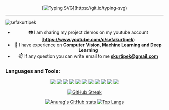 <div align="center">
  
[![Typing SVG](https://readme-typing-svg.herokuapp.com?color=03A062&vCenter=true&width=650&lines=Hi%2C+I'm+Sefa.+Computer+Vision+Machine+Learning+Engineer;No+pain!+No+gain!)](https://git.io/typing-svg)

---
<p align="left"> <img src="https://komarev.com/ghpvc/?username=niconielsen32&label=Profile%20views&color=0e75b6&style=flat-square" alt="sefakurtipek" /> </p>

- 📷 I am sharing my project demos on my youtube account [**https://www.youtube.com/c/sefakurtipek**)
- 💬 I have experience on **Computer Vision, Machine Learning and Deep Learning**
- 📫 If any question you can write email to me **skurtipek@gmail.com**
</p>

<h3 align="left">Languages and Tools:</h3>
<img src="https://img.shields.io/badge/Python-FFD43B?style=for-the-badge&logo=python&logoColor=darkgreen"/>
<img src="https://img.shields.io/badge/C%2B%2B-00599C?style=for-the-badge&logo=c%2B%2B&logoColor=white"/>
<img src="https://img.shields.io/badge/OpenCV-27338e?style=for-the-badge&logo=OpenCV&logoColor=white"/>
<img src="https://img.shields.io/badge/PyTorch-EE4C2C?style=for-the-badge&logo=PyTorch&logoColor=white"/>
<img src="https://img.shields.io/badge/TensorFlow-FF6F00?style=for-the-badge&logo=tensorflow&logoColor=white"/>
<img src="https://img.shields.io/badge/Numpy-777BB4?style=for-the-badge&logo=numpy&logoColor=white"/>
<img src="https://img.shields.io/badge/Docker-2CA5E0?style=for-the-badge&logo=docker&logoColor=white"/>
<img src="https://img.shields.io/badge/Linux-FCC624?style=for-the-badge&logo=linux&logoColor=black"/>
<img src="https://img.shields.io/badge/ROS-FCC624?style=for-the-badge&logo=ros&logoColor=black"/>
<img src="https://img.shields.io/badge/PCL-EE4C2C?style=for-the-badge&logo=PCL&logoColor=white"/>
<img src="https://img.shields.io/badge/C-2CA5E0?style=for-the-badge&logo=C&logoColor=white"/>


[![GitHub Streak](http://github-readme-streak-stats.herokuapp.com?user=sefakurtipek&theme=radical)](https://git.io/streak-stats)

[![Anurag's GitHub stats](https://github-readme-stats.vercel.app/api?username=sefakurtipek&show_icons=true&theme=radical)
](https://github.com/anuraghazra/github-readme-stats)
[![Top Langs](https://github-readme-stats.vercel.app/api/top-langs/?username=sefakurtipek&layout=compact&theme=radical)](https://github.com/anuraghazra/github-readme-stats)






